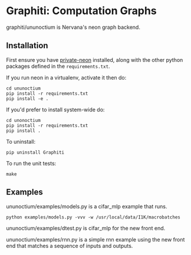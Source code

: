 # Graphiti: Computation Graphs

graphiti/ununoctium is Nervana's neon graph backend.

## Installation

First ensure you have [private-neon](https://github.com/NervanaSystems/private-neon) installed,
along with the other python packages defined in the `requirements.txt`.

If you run neon in a virtualenv, activate it then do:
```
cd ununoctium
pip install -r requirements.txt
pip install -e .
```

If you'd prefer to install system-wide do:
```
cd unonoctium
pip install -r requirements.txt
pip install .
```

To uninstall:
```
pip uninstall Graphiti
```

To run the unit tests:
```
make
```

## Examples

ununoctium/examples/models.py is a cifar_mlp example that runs.

```
python examples/models.py -vvv -w /usr/local/data/I1K/macrobatches
```

ununoctium/examples/dtest.py is cifar_mlp for the new front end.

ununoctium/examples/rnn.py is a simple rnn example using the new front end that matches a sequence of inputs and outputs.
